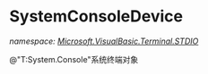 ﻿
# SystemConsoleDevice
_namespace: [Microsoft.VisualBasic.Terminal.STDIO](N-Microsoft.VisualBasic.Terminal.STDIO.md)_

@"T:System.Console"系统终端对象




